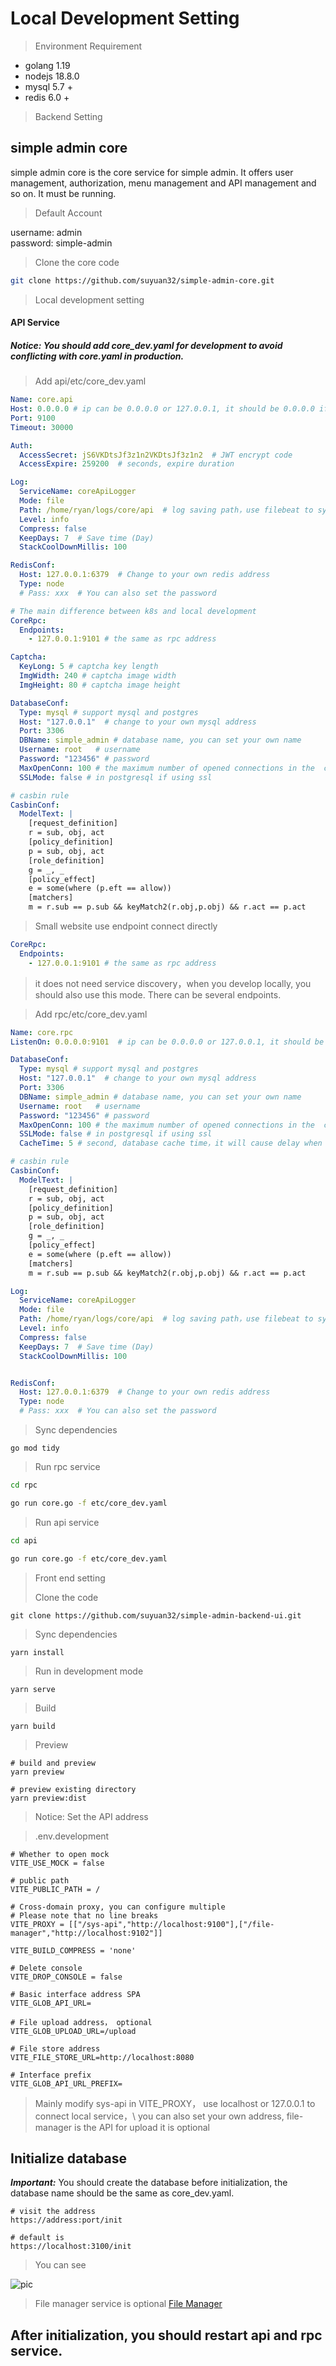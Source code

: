 # Local Development Setting

> Environment Requirement
- golang 1.19
- nodejs 18.8.0
- mysql 5.7 +
- redis 6.0 +

> Backend Setting

## simple admin core
simple admin core is the core service for simple admin. It offers user management, authorization,
menu management and API management and so on. It must be running.

> Default Account

username:     admin  \
password:     simple-admin

> Clone the core code 
```bash
git clone https://github.com/suyuan32/simple-admin-core.git
```

> Local development setting
#### API Service
##### Notice: You should add core_dev.yaml for development to avoid conflicting with core.yaml in production.
> Add api/etc/core_dev.yaml
```yaml
Name: core.api
Host: 0.0.0.0 # ip can be 0.0.0.0 or 127.0.0.1, it should be 0.0.0.0 if you want to access from another host
Port: 9100
Timeout: 30000

Auth:
  AccessSecret: jS6VKDtsJf3z1n2VKDtsJf3z1n2  # JWT encrypt code
  AccessExpire: 259200  # seconds, expire duration

Log:
  ServiceName: coreApiLogger
  Mode: file
  Path: /home/ryan/logs/core/api  # log saving path，use filebeat to sync
  Level: info
  Compress: false
  KeepDays: 7  # Save time (Day)
  StackCoolDownMillis: 100

RedisConf:
  Host: 127.0.0.1:6379  # Change to your own redis address
  Type: node
  # Pass: xxx  # You can also set the password 

# The main difference between k8s and local development
CoreRpc:
  Endpoints:
    - 127.0.0.1:9101 # the same as rpc address

Captcha:
  KeyLong: 5 # captcha key length
  ImgWidth: 240 # captcha image width
  ImgHeight: 80 # captcha image height

DatabaseConf:
  Type: mysql # support mysql and postgres
  Host: "127.0.0.1"  # change to your own mysql address
  Port: 3306
  DBName: simple_admin # database name, you can set your own name
  Username: root   # username 
  Password: "123456" # password
  MaxOpenConn: 100 # the maximum number of opened connections in the  connection pool
  SSLMode: false # in postgresql if using ssl

# casbin rule
CasbinConf:
  ModelText: |
    [request_definition]
    r = sub, obj, act
    [policy_definition]
    p = sub, obj, act
    [role_definition]
    g = _, _
    [policy_effect]
    e = some(where (p.eft == allow))
    [matchers]
    m = r.sub == p.sub && keyMatch2(r.obj,p.obj) && r.act == p.act

```

> Small website use endpoint connect directly

```yaml
CoreRpc:
  Endpoints:
    - 127.0.0.1:9101 # the same as rpc address
```

> it does not need service discovery，when you develop locally, you should also use this mode. There can be several endpoints.

> Add rpc/etc/core_dev.yaml
```yaml
Name: core.rpc
ListenOn: 0.0.0.0:9101  # ip can be 0.0.0.0 or 127.0.0.1, it should be 0.0.0.0 if you want to access from another host

DatabaseConf:
  Type: mysql # support mysql and postgres
  Host: "127.0.0.1"  # change to your own mysql address
  Port: 3306
  DBName: simple_admin # database name, you can set your own name
  Username: root   # username 
  Password: "123456" # password
  MaxOpenConn: 100 # the maximum number of opened connections in the  connection pool
  SSLMode: false # in postgresql if using ssl
  CacheTime: 5 # second, database cache time，it will cause delay when update or create，but it can help to speed up get data.

# casbin rule
CasbinConf:
  ModelText: |
    [request_definition]
    r = sub, obj, act
    [policy_definition]
    p = sub, obj, act
    [role_definition]
    g = _, _
    [policy_effect]
    e = some(where (p.eft == allow))
    [matchers]
    m = r.sub == p.sub && keyMatch2(r.obj,p.obj) && r.act == p.act

Log:
  ServiceName: coreApiLogger
  Mode: file
  Path: /home/ryan/logs/core/api  # log saving path，use filebeat to sync
  Level: info
  Compress: false
  KeepDays: 7  # Save time (Day)
  StackCoolDownMillis: 100


RedisConf:
  Host: 127.0.0.1:6379  # Change to your own redis address
  Type: node
  # Pass: xxx  # You can also set the password 
```

> Sync dependencies

```shell 
go mod tidy
```

> Run rpc service

```bash
cd rpc

go run core.go -f etc/core_dev.yaml
```

> Run api service

```bash
cd api

go run core.go -f etc/core_dev.yaml
```

> Front end setting
>
> Clone the code

```shell
git clone https://github.com/suyuan32/simple-admin-backend-ui.git
```

> Sync dependencies

```shell
yarn install
```

> Run in development mode

```shell
yarn serve
```

> Build

```shell
yarn build
```

> Preview

```shell
# build and preview
yarn preview

# preview existing directory
yarn preview:dist
```

> Notice: Set the API address

> .env.development
```text
# Whether to open mock
VITE_USE_MOCK = false

# public path
VITE_PUBLIC_PATH = /

# Cross-domain proxy, you can configure multiple
# Please note that no line breaks
VITE_PROXY = [["/sys-api","http://localhost:9100"],["/file-manager","http://localhost:9102"]]

VITE_BUILD_COMPRESS = 'none'

# Delete console
VITE_DROP_CONSOLE = false

# Basic interface address SPA
VITE_GLOB_API_URL=

# File upload address， optional
VITE_GLOB_UPLOAD_URL=/upload

# File store address
VITE_FILE_STORE_URL=http://localhost:8080

# Interface prefix
VITE_GLOB_API_URL_PREFIX=
```
> Mainly modify sys-api in VITE_PROXY， use  localhost or 127.0.0.1 to connect local service，\ 
> you can also set your own address, file-manager is the API for upload it is optional

## Initialize database
***Important:*** You should create the database before initialization, the database name should be the same as core_dev.yaml.

```shell
# visit the address
https://address:port/init

# default is
https://localhost:3100/init
```

> You can see

![pic](../../assets/init_zh_cn.png)

> File manager service is optional [File Manager](/simple-admin/en/docs/file_manager.md)
## **After initialization, you should restart api and rpc service.**